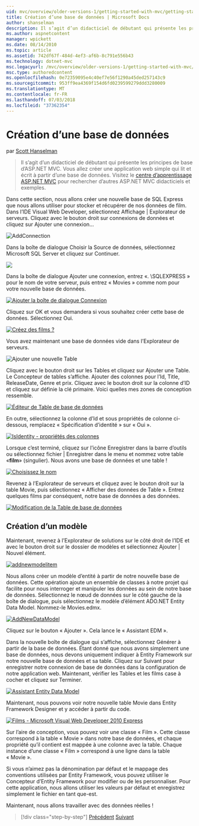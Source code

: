 ```yaml
---
uid: mvc/overview/older-versions-1/getting-started-with-mvc/getting-started-with-mvc-part4
title: Création d’une base de données | Microsoft Docs
author: shanselman
description: Il s’agit d’un didacticiel de débutant qui présente les principes de base d’ASP.NET MVC. Créer une application web simple qui lit et écrit à partir d’une base de données.
ms.author: aspnetcontent
manager: wpickett
ms.date: 08/14/2010
ms.topic: article
ms.assetid: 742df67f-484d-4ef3-af6b-8c791e556b43
ms.technology: dotnet-mvc
msc.legacyurl: /mvc/overview/older-versions-1/getting-started-with-mvc/getting-started-with-mvc-part4
msc.type: authoredcontent
ms.openlocfilehash: 0e72359095e4c40ef7e56f1290a45ded257143c9
ms.sourcegitcommit: 953ff9ea4369f154d6fd0239599279ddd3280009
ms.translationtype: MT
ms.contentlocale: fr-FR
ms.lasthandoff: 07/03/2018
ms.locfileid: "37362354"
---
```

<a name="creating-a-database"></a>Création d’une base de données
====================
par [Scott Hanselman](https://github.com/shanselman)

> Il s’agit d’un didacticiel de débutant qui présente les principes de base d’ASP.NET MVC. Vous allez créer une application web simple qui lit et écrit à partir d’une base de données. Visitez le [centre d’apprentissage ASP.NET MVC](../../../index.md) pour rechercher d’autres ASP.NET MVC didacticiels et exemples.


Dans cette section, nous allons créer une nouvelle base de SQL Express que nous allons utiliser pour stocker et récupérer de nos données de film. Dans l’IDE Visual Web Developer, sélectionnez Affichage | Explorateur de serveurs. Cliquez avec le bouton droit sur connexions de données et cliquez sur Ajouter une connexion...

![AddConnection](getting-started-with-mvc-part4/_static/image1.png)

Dans la boîte de dialogue Choisir la Source de données, sélectionnez Microsoft SQL Server et cliquez sur Continuer.

![](getting-started-with-mvc-part4/_static/image2.png)

Dans la boîte de dialogue Ajouter une connexion, entrez «. \SQLEXPRESS » pour le nom de votre serveur, puis entrez « Movies » comme nom pour votre nouvelle base de données.

[![Ajouter la boîte de dialogue Connexion](getting-started-with-mvc-part4/_static/image4.png)](getting-started-with-mvc-part4/_static/image3.png)

Cliquez sur OK et vous demandera si vous souhaitez créer cette base de données. Sélectionnez Oui.

[![Créez des films ?](getting-started-with-mvc-part4/_static/image6.png)](getting-started-with-mvc-part4/_static/image5.png)

Vous avez maintenant une base de données vide dans l’Explorateur de serveurs.

![Ajouter une nouvelle Table](getting-started-with-mvc-part4/_static/image7.png)

Cliquez avec le bouton droit sur les Tables et cliquez sur Ajouter une Table. Le Concepteur de tables s’affiche. Ajouter des colonnes pour l’Id, Title, ReleaseDate, Genre et prix. Cliquez avec le bouton droit sur la colonne d’ID et cliquez sur définie la clé primaire. Voici quelles mes zones de conception ressemble.

[![Éditeur de Table de base de données](getting-started-with-mvc-part4/_static/image9.png)](getting-started-with-mvc-part4/_static/image8.png)

En outre, sélectionnez la colonne d’Id et sous propriétés de colonne ci-dessous, remplacez « Spécification d’identité » sur « Oui ».

[![IsIdentity - propriétés des colonnes](getting-started-with-mvc-part4/_static/image11.png)](getting-started-with-mvc-part4/_static/image10.png)

Lorsque c’est terminé, cliquez sur l’icône Enregistrer dans la barre d’outils ou sélectionnez fichier | Enregistrer dans le menu et nommez votre table «**film**» (singulier). Nous avons une base de données et une table !

[![Choisissez le nom](getting-started-with-mvc-part4/_static/image13.png)](getting-started-with-mvc-part4/_static/image12.png)

Revenez à l’Explorateur de serveurs et cliquez avec le bouton droit sur la table Movie, puis sélectionnez « Afficher des données de Table ». Entrez quelques films par conséquent, notre base de données a des données.

[![Modification de la Table de base de données](getting-started-with-mvc-part4/_static/image15.png)](getting-started-with-mvc-part4/_static/image14.png)

## <a name="creating-a-model"></a>Création d’un modèle

Maintenant, revenez à l’Explorateur de solutions sur le côté droit de l’IDE et avec le bouton droit sur le dossier de modèles et sélectionnez Ajouter | Nouvel élément.

[![addnewmodelitem](getting-started-with-mvc-part4/_static/image17.png)](getting-started-with-mvc-part4/_static/image16.png)

Nous allons créer un modèle d’entité à partir de notre nouvelle base de données. Cette opération ajoute un ensemble de classes à notre projet qui facilite pour nous interroger et manipuler les données au sein de notre base de données. Sélectionnez le nœud de données sur le côté gauche de la boîte de dialogue, puis sélectionnez le modèle d’élément ADO.NET Entity Data Model. Nommez-le Movies.edmx.

[![AddNewDataModel](getting-started-with-mvc-part4/_static/image19.png)](getting-started-with-mvc-part4/_static/image18.png)

Cliquez sur le bouton « Ajouter ». Cela lance le « Assistant EDM ».

Dans la nouvelle boîte de dialogue qui s’affiche, sélectionnez Générer à partir de la base de données. Étant donné que nous avons simplement une base de données, nous devons uniquement indiquer à Entity Framework sur notre nouvelle base de données et sa table. Cliquez sur Suivant pour enregistrer notre connexion de base de données dans la configuration de notre application web. Maintenant, vérifier les Tables et les films case à cocher et cliquez sur Terminer.

[![Assistant Entity Data Model](getting-started-with-mvc-part4/_static/image21.png)](getting-started-with-mvc-part4/_static/image20.png)

Maintenant, nous pouvons voir notre nouvelle table Movie dans Entity Framework Designer et y accéder à partir du code.

[![Films - Microsoft Visual Web Developer 2010 Express](getting-started-with-mvc-part4/_static/image23.png)](getting-started-with-mvc-part4/_static/image22.png)

Sur l’aire de conception, vous pouvez voir une classe « Film ». Cette classe correspond à la table « Movie » dans notre base de données, et chaque propriété qu’il contient est mappée à une colonne avec la table. Chaque instance d’une classe « Film » correspond à une ligne dans la table « Movie ».

Si vous n’aimez pas la dénomination par défaut et le mappage des conventions utilisées par Entity Framework, vous pouvez utiliser le Concepteur d’Entity Framework pour modifier ou de les personnaliser. Pour cette application, nous allons utiliser les valeurs par défaut et enregistrez simplement le fichier en tant que-est.

Maintenant, nous allons travailler avec des données réelles !

> [!div class="step-by-step"]
> [Précédent](getting-started-with-mvc-part3.md)
> [Suivant](getting-started-with-mvc-part5.md)
